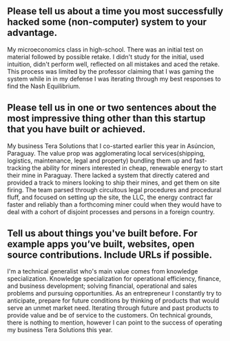 ## Please tell us about a time you most successfully hacked some (non-computer) system to your advantage.

My microeconomics class in high-school. There was an initial test on material followed by possible retake. I didn't study for the initial, used intuition, didn't perform well, reflected on all mistakes and aced the retake. 
This process was limited by the professor claiming that I was gaming the system while in in my defense I was iterating through my best responses to find the Nash Equilibrium.

## Please tell us in one or two sentences about the most impressive thing other than this startup that you have built or achieved.

My business Tera Solutions that I co-started earlier this year in Asúncion, Paraguay. 
The value prop was agglomerating local services(shipping, logistics, maintenance, legal and property) bundling them up and fast-tracking the ability for miners interested in cheap, renewable energy to start their mine in Paraguay.
There lacked a system that directly catered and provided a track to miners looking to ship their mines, and get them on site firing. 
The team parsed through circuitous legal procedures and procedural fluff, and focused on setting up the site, the LLC, the energy contract far faster 
and reliably than a forthcoming miner could when they would have to deal with a cohort of disjoint processes and persons in a foreign country.

## Tell us about things you've built before. For example apps you’ve built, websites, open source contributions. Include URLs if possible.

I'm a technical generalist who's main value comes from knowledge specialization. Knowledge specialization for operational efficiency, finance, and business development; solving financial, operational and sales problems and pursuing opportunities.
As an entrepreneur I constantly try to anticipate, prepare for future conditions by thinking of products that would serve an unmet market need. Iterating through future and past products to provide value and be of service to the customers. 
On technical grounds, there is nothing to mention, however I can point to the success of operating my business Tera Solutions this year. 
